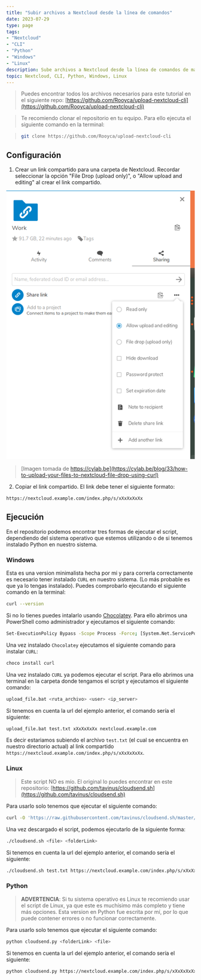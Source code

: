 ```yaml
---
title: "Subir archivos a Nextcloud desde la línea de comandos"
date: 2023-07-29
type: page
tags: 
- "Nextcloud"
- "CLI"
- "Python"
- "Windows"
- "Linux"
description: Sube archivos a Nextcloud desde la línea de comandos de manera rápida y sencilla.
topic: Nextcloud, CLI, Python, Windows, Linux
---
```


> Puedes encontrar todos los archivos necesarios para este tutorial en el siguiente repo: [https://github.com/Rooyca/upload-nextcloud-cli](https://github.com/Rooyca/upload-nextcloud-cli)

> Te recomiendo clonar el repositorio en tu equipo. Para ello ejecuta el siguiente comando en la terminal:

> ```bash
> git clone https://github.com/Rooyca/upload-nextcloud-cli
> ```

## Configuración

1. Crear un link compartido para una carpeta de Nextcloud. Recordar seleccionar la opción "File Drop (upload only)", o "Allow upload and editing" al crear el link compartido.

![Crear link compartido](upload_nextcloud_cli.png)

> [Imagen tomada de https://cylab.be](https://cylab.be/blog/33/how-to-upload-your-files-to-nextcloud-file-drop-using-curl)

2. Copiar el link compartido. El link debe tener el siguiente formato:

```bash
https://nextcloud.example.com/index.php/s/xXxXxXxXx
```

## Ejecución

En el repositorio podemos encontrar tres formas de ejecutar el script, dependiendo del sistema operativo que estemos utilizando o de si tenemos instalado Python en nuestro sistema.

### Windows

Esta es una version minimalista hecha por mi y para correrla correctamente es necesario tener instalado `CURL` en nuestro sistema. (Lo más probable es que ya lo tengas instalado). Puedes comprobarlo ejecutando el siguiente comando en la terminal:

```bash
curl --version
```

Si no lo tienes puedes intalarlo usando [Chocolatey](https://chocolatey.org/install). Para ello abrimos una PowerShell como administrador y ejecutamos el siguiente comando:

```bash
Set-ExecutionPolicy Bypass -Scope Process -Force; [System.Net.ServicePointManager]::SecurityProtocol = [System.Net.ServicePointManager]::SecurityProtocol -bor 3072; iex ((New-Object System.Net.WebClient).DownloadString('https://community.chocolatey.org/install.ps1'))
```

Una vez instalado `Chocolatey` ejecutamos el siguiente comando para instalar `CURL`:

```bash
choco install curl
```

Una vez instalado `CURL` ya podemos ejecutar el script. Para ello abrimos una terminal en la carpeta donde tengamos el script y ejecutamos el siguiente comando:

```bash
upload_file.bat <ruta_archivo> <user> <ip_server>
```

Si tenemos en cuenta la url del ejemplo anterior, el comando sería el siguiente:

```bash
upload_file.bat test.txt xXxXxXxXx nextcloud.example.com
```

Es decir estariamos subiendo el archivo `test.txt` (el cual se encuentra en nuestro directorio actual) al link compartido `https://nextcloud.example.com/index.php/s/xXxXxXxXx`.

### Linux

> Este script NO es mío. El original lo puedes encontrar en este repositorio: [https://github.com/tavinus/cloudsend.sh](https://github.com/tavinus/cloudsend.sh)

Para usarlo solo tenemos que ejecutar el siguiente comando:

```bash
curl -O 'https://raw.githubusercontent.com/tavinus/cloudsend.sh/master/cloudsend.sh' && chmod +x cloudsend.sh
```

Una vez descargado el script, podemos ejecutarlo de la siguiente forma:

```bash
./cloudsend.sh <file> <folderLink>
```

Si tenemos en cuenta la url del ejemplo anterior, el comando sería el siguiente:

```bash
./cloudsend.sh test.txt https://nextcloud.example.com/index.php/s/xXxXxXxXx
```

### Python

> **ADVERTENCIA**: Si tu sistema operativo es Linux te recomiendo usar el script de Linux, ya que este es muchísimo más completo y tiene más opciones. Esta version en Python fue escrita por mí, por lo que puede contener errores o no funcionar correctamente.

Para usarlo solo tenemos que ejecutar el siguiente comando:

```bash
python cloudsend.py <folderLink> <file>
```

Si tenemos en cuenta la url del ejemplo anterior, el comando sería el siguiente:

```bash
python cloudsend.py https://nextcloud.example.com/index.php/s/xXxXxXxXx test.txt
```
